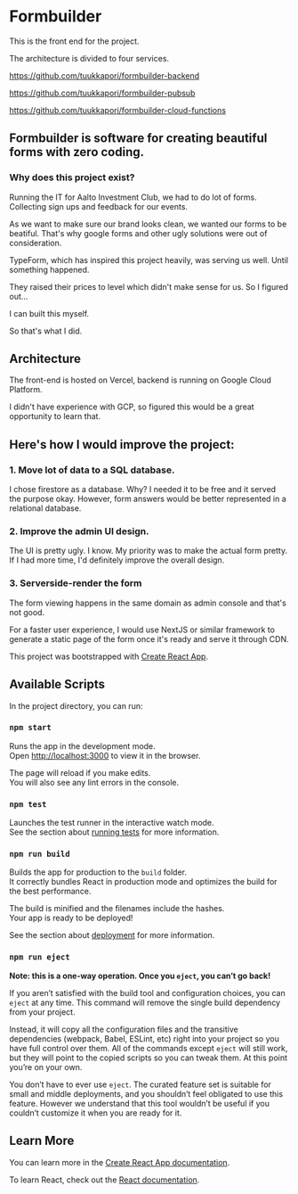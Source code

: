 # Formbuilder

This is the front end for the project.

The architecture is divided to four services.

https://github.com/tuukkapori/formbuilder-backend

https://github.com/tuukkapori/formbuilder-pubsub

https://github.com/tuukkapori/formbuilder-cloud-functions

## Formbuilder is software for creating beautiful forms with zero coding.

### Why does this project exist?

Running the IT for Aalto Investment Club, we had to do lot of forms. Collecting sign ups and feedback for our events.

As we want to make sure our brand looks clean, we wanted our forms to be beatiful. That's why google forms and other ugly solutions were out of consideration.

TypeForm, which has inspired this project heavily, was serving us well. Until something happened.

They raised their prices to level which didn't make sense for us. So I figured out...

I can built this myself.

So that's what I did. 

## Architecture

The front-end is hosted on Vercel, backend is running on Google Cloud Platform. 

I didn't have experience with GCP, so figured this would be a great opportunity to learn that.


## Here's how I would improve the project:

### 1. Move lot of data to a SQL database.
I chose firestore as a database. Why? I needed it to be free and it served the purpose okay. However, form answers would be better represented in a relational database.

### 2. Improve the admin UI design.
The UI is pretty ugly. I know. My priority was to make the actual form pretty. If I had more time, I'd definitely improve the overall design.

### 3. Serverside-render the form
The form viewing happens in the same domain as admin console and that's not good.

For a faster user experience, I would use NextJS or similar framework to generate a static page of the form once it's ready and serve it through CDN.



This project was bootstrapped with [Create React App](https://github.com/facebook/create-react-app).

## Available Scripts

In the project directory, you can run:

### `npm start`

Runs the app in the development mode.\
Open [http://localhost:3000](http://localhost:3000) to view it in the browser.

The page will reload if you make edits.\
You will also see any lint errors in the console.

### `npm test`

Launches the test runner in the interactive watch mode.\
See the section about [running tests](https://facebook.github.io/create-react-app/docs/running-tests) for more information.

### `npm run build`

Builds the app for production to the `build` folder.\
It correctly bundles React in production mode and optimizes the build for the best performance.

The build is minified and the filenames include the hashes.\
Your app is ready to be deployed!

See the section about [deployment](https://facebook.github.io/create-react-app/docs/deployment) for more information.

### `npm run eject`

**Note: this is a one-way operation. Once you `eject`, you can’t go back!**

If you aren’t satisfied with the build tool and configuration choices, you can `eject` at any time. This command will remove the single build dependency from your project.

Instead, it will copy all the configuration files and the transitive dependencies (webpack, Babel, ESLint, etc) right into your project so you have full control over them. All of the commands except `eject` will still work, but they will point to the copied scripts so you can tweak them. At this point you’re on your own.

You don’t have to ever use `eject`. The curated feature set is suitable for small and middle deployments, and you shouldn’t feel obligated to use this feature. However we understand that this tool wouldn’t be useful if you couldn’t customize it when you are ready for it.

## Learn More

You can learn more in the [Create React App documentation](https://facebook.github.io/create-react-app/docs/getting-started).

To learn React, check out the [React documentation](https://reactjs.org/).
